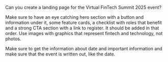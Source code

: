 Can you create a landing page for the Virtual FinTech Summit 2025 event?

Make sure to have an eye catching hero section with a button and information under it, some feature cards, a checklist with roles that benefit and a strong CTA section with a link to register. It should be added in that order. Use images with graphics that represent fintech and technology, not photos.

Make sure to get the information about date and important information and make sure that the event is written out, like the date.
